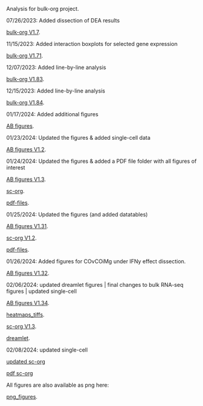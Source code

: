 Analysis for bulk-org project.

07/26/2023: Added dissection of DEA results

[bulk-org V1.7](https://ar-kie.github.io/bulk-org/docs/old/bulk-org-markdown.html). <br/>


11/15/2023: Added interaction boxplots for selected gene expression

[bulk-org V1.71](https://ar-kie.github.io/bulk-org/docs/old/11152023_bulk-org-markdown.html). <br/>


12/07/2023: Added line-by-line analysis

[bulk-org V1.83](https://ar-kie.github.io/bulk-org/docs/old/12072023_bulk-org-markdown.html). <br/>


12/15/2023: Added line-by-line analysis

[bulk-org V1.84](https://ar-kie.github.io/bulk-org/docs/old/12152023_bulk-org-markdown.html). <br/>


01/17/2024: Added additional figures

[AB figures](https://ar-kie.github.io/bulk-org/docs/old/01172024_bulk-org-AB-figures.html). <br/>


01/23/2024: Updated the figures & added single-cell data

[AB figures V1.2](https://ar-kie.github.io/bulk-org/docs/old/01232024_bulk-org-AB-figures.html). <br/>


01/24/2024: Updated the figures & added a PDF file folder with all figures of interest

[AB figures V1.3](https://ar-kie.github.io/bulk-org/docs/old/01242024_bulk-org-AB-figures.html). <br/>

[sc-org](https://ar-kie.github.io/bulk-org/docs/old/01232023_sc-org-figures.html). <br/>

[pdf-files](https://github.com/ar-kie/bulk-org/tree/main/docs/old/01242024_bulk-org-AB-figures_files/figure-latex). <br/>


01/25/2024: Updated the figures (and added datatables)

[AB figures V1.31](https://ar-kie.github.io/bulk-org/docs/01252024_bulk-org-AB-figures.html). <br/>

[sc-org V1.2](https://ar-kie.github.io/bulk-org/docs/01252024_sc-org-figures.html). <br/>

[pdf-files](https://github.com/ar-kie/bulk-org/tree/main/docs/01252024_bulk-org-AB-figures_pdf_files/figure-latex). <br/>


01/26/2024: Added figures for COvCOiMg under IFNy effect dissection.

[AB figures V1.32](https://ar-kie.github.io/bulk-org/docs/01262024_bulk-org-AB-figures.html). <br/>


02/06/2024: updated dreamlet figures | final changes to bulk RNA-seq figures | updated single-cell

[AB figures V1.34](https://ar-kie.github.io/bulk-org/docs/02062024_bulk-org-AB-figures.html). <br/>

[heatmaps_tiffs](https://github.com/ar-kie/bulk-org/tree/main/docs/tiff_plots/tiff). <br/>

[sc-org V1.3](https://ar-kie.github.io/bulk-org/docs/02052024_sc-org-figures.html). <br/>

[dreamlet](https://github.com/ar-kie/bulk-org/tree/main/docs/dreamlet_plots/tiff). <br/>

02/08/2024: updated single-cell

[updated sc-org](https://ar-kie.github.io/bulk-org/docs/02082024_sc-org-figures-1.30.html)

[pdf sc-org](https://ar-kie.github.io/bulk-org/docs/02082024_sc-org-figures-to-pdf.html)


All figures are also available as png here:

[png_figures](https://github.com/ar-kie/bulk-org/tree/main/docs/02062024_bulk-org-AB-figures_files/figure-html). <br/>



